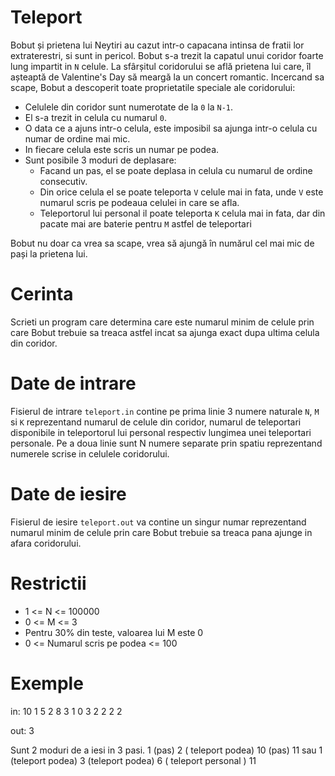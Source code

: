 # Teleport

Bobut și prietena lui Neytiri au cazut intr-o capacana intinsa de fratii lor extraterestri, si sunt in pericol. Bobut s-a trezit la capatul unui coridor foarte lung impartit in `N` celule. La sfârșitul coridorului se află prietena lui care, îl așteaptă de Valentine's Day să meargă la un concert romantic.
Incercand sa scape, Bobut a descoperit toate proprietatile speciale ale coridorului:

* Celulele din coridor sunt numerotate de la `0` la `N-1`.
* El s-a trezit in celula cu numarul `0`.
* O data ce a ajuns intr-o celula, este imposibil sa ajunga intr-o celula cu numar de ordine mai mic.
* In fiecare celula este scris un numar pe podea.
* Sunt posibile 3 moduri de deplasare:
  * Facand un pas, el se poate deplasa in celula cu numarul de ordine consecutiv.
  * Din orice celula el se poate teleporta `V` celule mai in fata, unde `V` este numarul scris pe podeaua celulei in care se afla.
  * Teleportorul lui personal il poate teleporta `K` celula mai in fata, dar din pacate mai are baterie pentru `M` astfel de teleportari

Bobut nu doar ca vrea sa scape, vrea să ajungă în numărul cel mai mic de pași la prietena lui.

# Cerinta

Scrieti un program care determina care este numarul minim de celule prin care Bobut trebuie sa treaca astfel incat sa ajunga exact dupa ultima celula din coridor.

# Date de intrare

Fisierul de intrare `teleport.in` contine pe prima linie 3 numere naturale `N`, `M` si `K` reprezentand numarul de celule din coridor, numarul de teleportari disponibile in teleportorul lui personal respectiv lungimea unei teleportari personale.
Pe a doua linie sunt N numere separate prin spatiu reprezentand numerele scrise in celulele coridorului.

# Date de iesire

Fisierul de iesire `teleport.out` va contine un singur numar reprezentand numarul minim de celule prin care Bobut trebuie sa treaca pana ajunge in afara coridorului.

# Restrictii

* 1 <= N <= 100000
* 0 <= M <= 3
* Pentru 30% din teste, valoarea lui M este 0
* 0 <= Numarul scris pe podea <= 100

# Exemple

in:
10 1 5
2 8 3 1 0 3 2 2 2 2

out:
3

Sunt 2 moduri de a iesi in 3 pasi. 1 (pas) 2 ( teleport podea) 10 (pas) 11
sau 1 (teleport podea) 3 (teleport podea) 6 ( teleport personal ) 11
